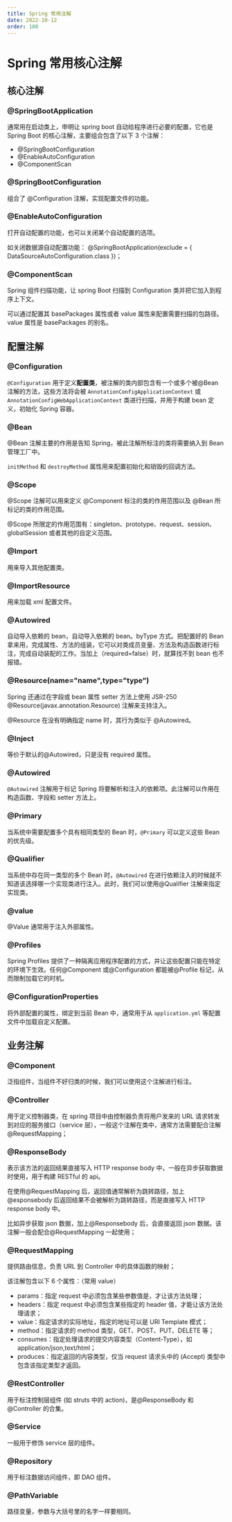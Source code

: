 ```yaml
---
title: Spring 常用注解
date: 2022-10-12
order: 100
---
```


# Spring 常用核心注解

## 核心注解

### @SpringBootApplication

通常用在启动类上，申明让 spring boot 自动给程序进行必要的配置，它也是 Spring Boot 的核心注解，主要组合包含了以下 3 个注解：

- @SpringBootConfiguration
- @EnableAutoConfiguration
- @ComponentScan

### @SpringBootConfiguration

组合了 @Configuration 注解，实现配置文件的功能。

### @EnableAutoConfiguration

打开自动配置的功能，也可以关闭某个自动配置的选项。

如关闭数据源自动配置功能： @SpringBootApplication(exclude = { DataSourceAutoConfiguration.class })；

### @ComponentScan

Spring 组件扫描功能，让 spring Boot 扫描到 Configuration 类并把它加入到程序上下文。

可以通过配置其 basePackages 属性或者 value 属性来配置需要扫描的包路径。value 属性是 basePackages 的别名。

## 配置注解

### @Configuration

`@Configuration` 用于定义**配置类**，被注解的类内部包含有一个或多个被@Bean 注解的方法，这些方法将会被 `AnnotationConfigApplicationContext` 或 `AnnotationConfigWebApplicationContext` 类进行扫描，并用于构建 bean 定义，初始化 Spring 容器。

### @Bean

@Bean 注解主要的作用是告知 Spring，被此注解所标注的类将需要纳入到 Bean 管理工厂中。

`initMethod` 和 `destroyMethod` 属性用来配置初始化和销毁的回调方法。

### @Scope

@Scope 注解可以用来定义 @Component 标注的类的作用范围以及 @Bean 所标记的类的作用范围。

@Scope 所限定的作用范围有：singleton、prototype、request、session、globalSession 或者其他的自定义范围。

### @Import

用来导入其他配置类。

### @ImportResource

用来加载 xml 配置文件。

### @Autowired

自动导入依赖的 bean，自动导入依赖的 bean。byType 方式。把配置好的 Bean 拿来用，完成属性、方法的组装，它可以对类成员变量、方法及构造函数进行标注，完成自动装配的工作。当加上（required=false）时，就算找不到 bean 也不报错。

### @Resource(name="name",type="type")

Spring 还通过在字段或 bean 属性 setter 方法上使用 JSR-250 @Resource(javax.annotation.Resource) 注解来支持注入。

@Resource 在没有明确指定 name 时，其行为类似于 @Autowired。

### @Inject

等价于默认的@Autowired，只是没有 required 属性。

### @Autowired

`@Autowired` 注解用于标记 Spring 将要解析和注入的依赖项。此注解可以作用在构造函数、字段和 setter 方法上。

### @Primary

当系统中需要配置多个具有相同类型的 Bean 时，`@Primary` 可以定义这些 Bean 的优先级。

### @Qualifier

当系统中存在同一类型的多个 Bean 时，`@Autowired` 在进行依赖注入的时候就不知道该选择哪一个实现类进行注入。此时，我们可以使用@Qualifier 注解来指定实现类。

### @value

@Value 通常用于注入外部属性。

### @Profiles

Spring Profiles 提供了一种隔离应用程序配置的方式，并让这些配置只能在特定的环境下生效。任何@Component 或@Configuration 都能被@Profile 标记，从而限制加载它的时机。

### @ConfigurationProperties

将外部配置的属性，绑定到当前 Bean 中，通常用于从 `application.yml` 等配置文件中加载自定义配置。

## 业务注解

### @Component

泛指组件，当组件不好归类的时候，我们可以使用这个注解进行标注。

### @Controller

用于定义控制器类，在 spring 项目中由控制器负责将用户发来的 URL 请求转发到对应的服务接口（service 层），一般这个注解在类中，通常方法需要配合注解@RequestMapping；

### @ResponseBody

表示该方法的返回结果直接写入 HTTP response body 中，一般在异步获取数据时使用，用于构建 RESTful 的 api。

在使用@RequestMapping 后，返回值通常解析为跳转路径，加上@esponsebody 后返回结果不会被解析为跳转路径，而是直接写入 HTTP response body 中。

比如异步获取 json 数据，加上@Responsebody 后，会直接返回 json 数据。该注解一般会配合@RequestMapping 一起使用；

### @RequestMapping

提供路由信息，负责 URL 到 Controller 中的具体函数的映射；

该注解包含以下 6 个属性：（常用 value）

- params：指定 request 中必须包含某些参数值是，才让该方法处理；
- headers：指定 request 中必须包含某些指定的 header 值，才能让该方法处理请求；
- value：指定请求的实际地址，指定的地址可以是 URI Template 模式；
- method：指定请求的 method 类型，GET、POST、PUT、DELETE 等；
- consumes：指定处理请求的提交内容类型（Content-Type），如 application/json,text/html；
- produces：指定返回的内容类型，仅当 request 请求头中的 (Accept) 类型中包含该指定类型才返回。

### @RestController

用于标注控制层组件 (如 struts 中的 action)，是@ResponseBody 和@Controller 的合集。

### @Service

一般用于修饰 service 层的组件。

### @Repository

用于标注数据访问组件，即 DAO 组件。

### @PathVariable

路径变量，参数与大括号里的名字一样要相同。